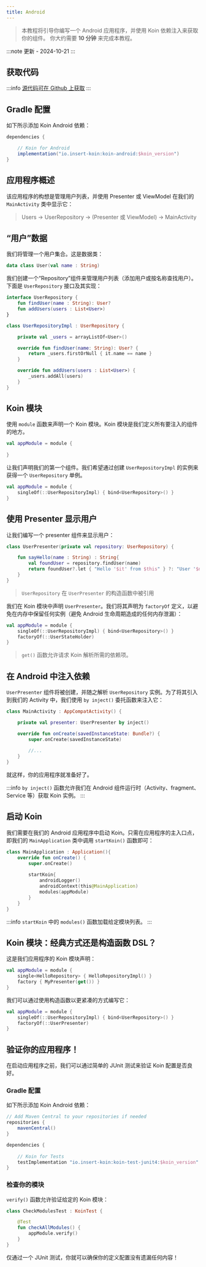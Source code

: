 ```yaml
---
title: Android
---
```


> 本教程将引导你编写一个 Android 应用程序，并使用 Koin 依赖注入来获取你的组件。
> 你大约需要 __10 分钟__ 来完成本教程。

:::note
更新 - 2024-10-21
:::

## 获取代码

:::info
[源代码可在 Github 上获取](https://github.com/InsertKoinIO/koin-getting-started/tree/main/android)
:::

## Gradle 配置

如下所示添加 Koin Android 依赖：

```groovy
dependencies {

    // Koin for Android
    implementation("io.insert-koin:koin-android:$koin_version")
}
```

## 应用程序概述

该应用程序的构想是管理用户列表，并使用 Presenter 或 ViewModel 在我们的 `MainActivity` 类中显示它：

> Users -> UserRepository -> (Presenter 或 ViewModel) -> MainActivity

## “用户”数据

我们将管理一个用户集合。这是数据类：

```kotlin
data class User(val name : String)
```

我们创建一个“Repository”组件来管理用户列表（添加用户或按名称查找用户）。下面是 `UserRepository` 接口及其实现：

```kotlin
interface UserRepository {
    fun findUser(name : String): User?
    fun addUsers(users : List<User>)
}

class UserRepositoryImpl : UserRepository {

    private val _users = arrayListOf<User>()

    override fun findUser(name: String): User? {
        return _users.firstOrNull { it.name == name }
    }

    override fun addUsers(users : List<User>) {
        _users.addAll(users)
    }
}
```

## Koin 模块

使用 `module` 函数来声明一个 Koin 模块。Koin 模块是我们定义所有要注入的组件的地方。

```kotlin
val appModule = module {
    
}
```

让我们声明我们的第一个组件。我们希望通过创建 `UserRepositoryImpl` 的实例来获得一个 `UserRepository` 单例。

```kotlin
val appModule = module {
    singleOf(::UserRepositoryImpl) { bind<UserRepository>() }
}
```

## 使用 Presenter 显示用户

让我们编写一个 presenter 组件来显示用户：

```kotlin
class UserPresenter(private val repository: UserRepository) {

    fun sayHello(name : String) : String{
        val foundUser = repository.findUser(name)
        return foundUser?.let { "Hello '$it' from $this" } ?: "User '$name' not found!"
    }
}
```

> `UserRepository` 在 `UserPresenter` 的构造函数中被引用

我们在 Koin 模块中声明 `UserPresenter`。我们将其声明为 `factoryOf` 定义，以避免在内存中保留任何实例（避免 Android 生命周期造成的任何内存泄漏）：

```kotlin
val appModule = module {
    singleOf(::UserRepositoryImpl) { bind<UserRepository>() }
    factoryOf(::UserStateHolder)
}
```

> `get()` 函数允许请求 Koin 解析所需的依赖项。

## 在 Android 中注入依赖

`UserPresenter` 组件将被创建，并随之解析 `UserRepository` 实例。为了将其引入到我们的 Activity 中，我们使用 `by inject()` 委托函数来注入它：

```kotlin
class MainActivity : AppCompatActivity() {

    private val presenter: UserPresenter by inject()

    override fun onCreate(savedInstanceState: Bundle?) {
        super.onCreate(savedInstanceState)
        
        //...
    }
}
```

就这样，你的应用程序就准备好了。

:::info
`by inject()` 函数允许我们在 Android 组件运行时（Activity、fragment、Service 等）获取 Koin 实例。
:::

## 启动 Koin

我们需要在我们的 Android 应用程序中启动 Koin。只需在应用程序的主入口点，即我们的 `MainApplication` 类中调用 `startKoin()` 函数即可：

```kotlin
class MainApplication : Application(){
    override fun onCreate() {
        super.onCreate()
        
        startKoin{
            androidLogger()
            androidContext(this@MainApplication)
            modules(appModule)
        }
    }
}
```

:::info
`startKoin` 中的 `modules()` 函数加载给定模块列表。
:::

## Koin 模块：经典方式还是构造函数 DSL？

这是我们应用程序的 Koin 模块声明：

```kotlin
val appModule = module {
    single<HelloRepository> { HelloRepositoryImpl() }
    factory { MyPresenter(get()) }
}
```

我们可以通过使用构造函数以更紧凑的方式编写它：

```kotlin
val appModule = module {
    singleOf(::UserRepositoryImpl) { bind<UserRepository>() }
    factoryOf(::UserPresenter)
}
```

## 验证你的应用程序！

在启动应用程序之前，我们可以通过简单的 JUnit 测试来验证 Koin 配置是否良好。

### Gradle 配置

如下所示添加 Koin Android 依赖：

```groovy
// Add Maven Central to your repositories if needed
repositories {
	mavenCentral()    
}

dependencies {
    
    // Koin for Tests
    testImplementation "io.insert-koin:koin-test-junit4:$koin_version"
}
```

### 检查你的模块

`verify()` 函数允许验证给定的 Koin 模块：

```kotlin
class CheckModulesTest : KoinTest {

    @Test
    fun checkAllModules() {
        appModule.verify()
    }
}
```

仅通过一个 JUnit 测试，你就可以确保你的定义配置没有遗漏任何内容！